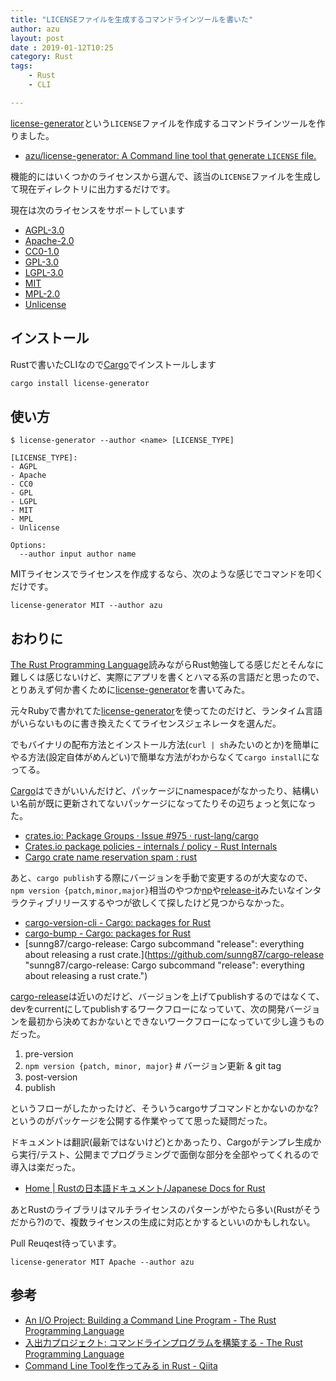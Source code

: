 ```yaml
---
title: "LICENSEファイルを生成するコマンドラインツールを書いた"
author: azu
layout: post
date : 2019-01-12T10:25
category: Rust
tags:
    - Rust
    - CLI

---
```




[license-generator](https://github.com/azu/license-generator)という`LICENSE`ファイルを作成するコマンドラインツールを作りました。

- [azu/license-generator: A Command line tool that generate `LICENSE` file.](https://github.com/azu/license-generator)

機能的にはいくつかのライセンスから選んで、該当の`LICENSE`ファイルを生成して現在ディレクトリに出力するだけです。

現在は次のライセンスをサポートしています

- [AGPL-3.0](http://www.gnu.org/licenses/agpl-3.0)
- [Apache-2.0](https://www.apache.org/licenses/LICENSE-2.0)
- [CC0-1.0](http://creativecommons.org/publicdomain/zero/1.0/)
- [GPL-3.0](http://www.gnu.org/licenses/gpl-3.0)
- [LGPL-3.0](http://www.gnu.org/licenses/lgpl-3.0)
- [MIT](https://opensource.org/licenses/MIT)
- [MPL-2.0](https://www.mozilla.org/en-US/MPL/2.0/)
- [Unlicense](http://unlicense.org/)

## インストール

Rustで書いたCLIなので[Cargo](https://crates.io/)でインストールします

```sh
cargo install license-generator
```

## 使い方

```
$ license-generator --author <name> [LICENSE_TYPE]

[LICENSE_TYPE]:
- AGPL
- Apache
- CC0
- GPL
- LGPL
- MIT
- MPL
- Unlicense

Options:
  --author input author name
```

MITライセンスでライセンスを作成するなら、次のような感じでコマンドを叩くだけです。

```
license-generator MIT --author azu
```

## おわりに

[The Rust Programming Language](https://doc.rust-jp.rs/book/second-edition/)読みながらRust勉強してる感じだとそんなに難しくは感じないけど、実際にアプリを書くとハマる系の言語だと思ったので、とりあえず何か書くために[license-generator](https://github.com/azu/license-generator)を書いてみた。

元々Rubyで書かれてた[license-generator](https://github.com/blaix/license-generator/)を使ってたのだけど、ランタイム言語がいらないものに書き換えたくてライセンスジェネレータを選んだ。

でもバイナリの配布方法とインストール方法(`curl | sh`みたいのとか)を簡単にやる方法(設定自体がめんどい)で簡単な方法がわからなくて`cargo install`になってる。

[Cargo](https://doc.rust-lang.org/cargo/)はできがいいんだけど、パッケージにnamespaceがなかったり、結構いい名前が既に更新されてないパッケージになってたりその辺ちょっと気になった。

- [crates.io: Package Groups · Issue #975 · rust-lang/cargo](https://github.com/rust-lang/cargo/issues/975 "crates.io: Package Groups · Issue #975 · rust-lang/cargo")
- [Crates.io package policies - internals / policy - Rust Internals](https://internals.rust-lang.org/t/crates-io-package-policies/1041 "Crates.io package policies - internals / policy - Rust Internals")
- [Cargo crate name reservation spam : rust](https://www.reddit.com/r/rust/comments/9aaanw/cargo_crate_name_reservation_spam/ "Cargo crate name reservation spam : rust")

あと、`cargo publish`する際にバージョンを手動で変更するのが大変なので、`npm version {patch,minor,major}`相当のやつか[np](https://github.com/sindresorhus/np)や[release-it](https://github.com/webpro/release-it)みたいなインタラクティブリリースするやつが欲しくて探したけど見つからなかった。

- [cargo-version-cli - Cargo: packages for Rust](https://crates.io/crates/cargo-version-cli "cargo-version-cli - Cargo: packages for Rust")
- [cargo-bump - Cargo: packages for Rust](https://crates.io/crates/cargo-bump "cargo-bump - Cargo: packages for Rust")
- [sunng87/cargo-release: Cargo subcommand "release": everything about releasing a rust crate.](https://github.com/sunng87/cargo-release "sunng87/cargo-release: Cargo subcommand "release": everything about releasing a rust crate.")

[cargo-release](https://github.com/sunng87/cargo-release)は近いのだけど、バージョンを上げてpublishするのではなくて、devをcurrentにしてpublishするワークフローになっていて、次の開発バージョンを最初から決めておかないとできないワークフローになっていて少し違うものだった。

1. pre-version
2. `npm version {patch, minor, major}` # バージョン更新 & git tag
3. post-version
4. publish

というフローがしたかったけど、そういうcargoサブコマンドとかないのかな? というのがパッケージを公開する作業やってて思った疑問だった。

ドキュメントは翻訳(最新ではないけど)とかあったり、Cargoがテンプレ生成から実行/テスト、公開までプログラミングで面倒な部分を全部やってくれるので導入は楽だった。

- [Home | Rustの日本語ドキュメント/Japanese Docs for Rust](https://doc.rust-jp.rs/)

あとRustのライブラリはマルチライセンスのパターンがやたら多い(Rustがそうだから?)ので、複数ライセンスの生成に対応とかするといいのかもしれない。

Pull Reuqest待っています。

```
license-generator MIT Apache --author azu
```

## 参考

- [An I/O Project: Building a Command Line Program - The Rust Programming Language](https://doc.rust-lang.org/book/ch12-00-an-io-project.html)
- [入出力プロジェクト: コマンドラインプログラムを構築する - The Rust Programming Language](https://doc.rust-jp.rs/book/second-edition/ch12-00-an-io-project.html)
- [Command Line Toolを作ってみる in Rust - Qiita](https://qiita.com/watawuwu/items/b20abfae62f76e4b4c0c)
